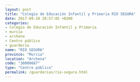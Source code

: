 ```yaml
---
layout: post
title: "Colegio de Educación Infantil y Primaria RÍO SEGURA"
date: 2017-09-20 20:57:05 +0200
categories:
- Colegio de Educación Infantil y Primaria
- murcia
- archena
- Centro público
- guarderia
name: "RÍO SEGURA"
province: "Murcia"
location: "Archena"
code: "30000687"
type: "Centro público"
permalink: /guarderias/rio-segura.html
---
```

